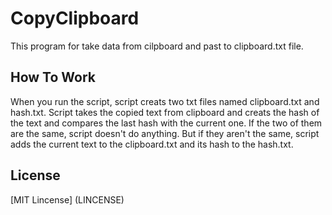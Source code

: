 # CopyClipboard
This program for take data from cilpboard and past to clipboard.txt file.

## How To Work

When you run the script, script creats two txt files named clipboard.txt and hash.txt. 
Script takes the copied text from clipboard and creats the hash of the text and compares 
the last hash with the current one. If the two of them are the same, script doesn't do anything.
But if they aren't the same, script adds the current text to the clipboard.txt and its hash to the hash.txt. 

## License

[MIT Lincense] (LINCENSE)
